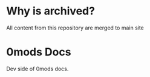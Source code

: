 # Why is archived?
All content from this repository are merged to main site 

# 0mods Docs

Dev side of 0mods docs.

